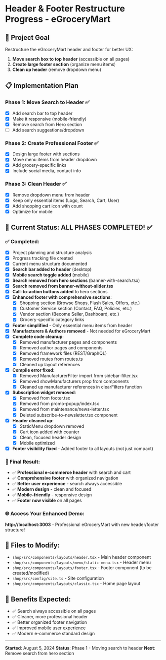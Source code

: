 # Header & Footer Restructure Progress - eGroceryMart

## 🎯 Project Goal
Restructure the eGroceryMart header and footer for better UX:
1. **Move search box to top header** (accessible on all pages)
2. **Create large footer section** (organize menu items)
3. **Clean up header** (remove dropdown menu)

## 📋 Implementation Plan

### Phase 1: Move Search to Header ✅
- [x] Add search bar to top header
- [x] Make it responsive (mobile-friendly)
- [x] Remove search from Hero section
- [ ] Add search suggestions/dropdown

### Phase 2: Create Professional Footer ✅
- [x] Design large footer with sections
- [x] Move menu items from header dropdown
- [x] Add grocery-specific links
- [x] Include social media, contact info

### Phase 3: Clean Header ✅
- [x] Remove dropdown menu from header
- [x] Keep only essential items (Logo, Search, Cart, User)
- [x] Add shopping cart icon with count
- [x] Optimize for mobile

## 🚀 Current Status: ALL PHASES COMPLETED! ✅

### ✅ Completed:
- [x] Project planning and structure analysis
- [x] Progress tracking file created
- [x] Current menu structure documented
- [x] **Search bar added to header** (desktop)
- [x] **Mobile search toggle added** (mobile)
- [x] **Search removed from hero sections** (banner-with-search.tsx)
- [x] **Search removed from banner-without-slider.tsx**
- [x] **Call-to-action buttons added** to hero sections
- [x] **Enhanced footer with comprehensive sections**:
  - [x] Shopping section (Browse Shops, Flash Sales, Offers, etc.)
  - [x] Customer Service section (Contact, FAQ, Policies, etc.)
  - [x] Vendor section (Become Seller, Dashboard, etc.)
  - [x] Grocery-specific category links
- [x] **Footer simplified** - Only essential menu items from header
- [x] **Manufacturers & Authors removed** - Not needed for eGroceryMart
- [x] **Complete code cleanup**:
  - [x] Removed manufacturer pages and components
  - [x] Removed author pages and components
  - [x] Removed framework files (REST/GraphQL)
  - [x] Removed routes from routes.ts
  - [x] Cleaned up layout references
- [x] **Compile error fixed**:
  - [x] Removed ManufacturerFilter import from sidebar-filter.tsx
  - [x] Removed showManufacturers prop from components
  - [x] Cleaned up manufacturer references in clearFilters function
- [x] **Subscription widget removed**:
  - [x] Removed from footer.tsx
  - [x] Removed from promo-popup/index.tsx
  - [x] Removed from maintenance/news-letter.tsx
  - [x] Deleted subscribe-to-newsletter.tsx component
- [x] **Header cleaned up**:
  - [x] StaticMenu dropdown removed
  - [x] Cart icon added with counter
  - [x] Clean, focused header design
  - [x] Mobile optimized
- [x] **Footer visibility fixed** - Added footer to all layouts (not just compact)

### 🎯 Final Result:
- ✅ **Professional e-commerce header** with search and cart
- ✅ **Comprehensive footer** with organized navigation
- ✅ **Better user experience** - search always accessible
- ✅ **Modern design** - clean and focused
- ✅ **Mobile-friendly** - responsive design
- ✅ **Footer now visible** on all pages

### 🌐 Access Your Enhanced Demo:
**http://localhost:3003** - Professional eGroceryMart with new header/footer structure!

## 📁 Files to Modify:
- `shop/src/components/layouts/header.tsx` - Main header component
- `shop/src/components/layouts/menu/static-menu.tsx` - Header menu
- `shop/src/components/layouts/footer.tsx` - Footer component (to be created/modified)
- `shop/src/config/site.ts` - Site configuration
- `shop/src/components/layouts/classic.tsx` - Home page layout

## 🎯 Benefits Expected:
- ✅ Search always accessible on all pages
- ✅ Cleaner, more professional header
- ✅ Better organized footer navigation
- ✅ Improved mobile user experience
- ✅ Modern e-commerce standard design

---
**Started**: August 5, 2024
**Status**: Phase 1 - Moving search to header
**Next**: Remove search from hero section 